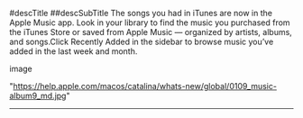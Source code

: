 #descTitle
##descSubTitle
The songs you had in iTunes are now in the Apple Music app. Look in your library to find the music you purchased from the iTunes Store or saved from Apple Music — organized by artists, albums, and songs.Click Recently Added in the sidebar to browse music you’ve added in the last week and month.

image

"https://help.apple.com/macos/catalina/whats-new/global/0109_music-album9_md.jpg"

---
